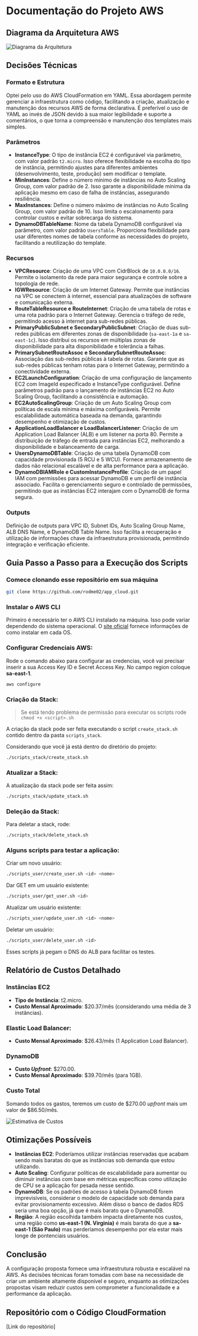 # Documentação do Projeto AWS

## Diagrama da Arquitetura AWS

![Diagrama da Arquitetura](img/diagrama.png)

## Decisões Técnicas

### Formato e Estrutura

Optei pelo uso do AWS CloudFormation em YAML. Essa abordagem permite gerenciar a infraestrutura como código, facilitando a criação, atualização e manutenção dos recursos AWS de forma declarativa. É preferível o uso de YAML ao invés de JSON devido à sua maior legibilidade e suporte a comentários, o que torna a compreensão e manutenção dos templates mais simples.

### Parâmetros

- **InstanceType**: O tipo de instância EC2 é configurável via parâmetro, com valor padrão `t2.micro`. Isso oferece flexibilidade na escolha do tipo de instância, permitindo ajustes para diferentes ambientes (desenvolvimento, teste, produção) sem modificar o template.
- **MinInstances**: Define o número mínimo de instâncias no Auto Scaling Group, com valor padrão de 2. Isso garante a disponibilidade mínima da aplicação mesmo em caso de falha de instâncias, assegurando resiliência.
- **MaxInstances**: Define o número máximo de instâncias no Auto Scaling Group, com valor padrão de 10. Isso limita o escalonamento para controlar custos e evitar sobrecarga do sistema.
- **DynamoDBTableName**: Nome da tabela DynamoDB configurável via parâmetro, com valor padrão `UsersTable`. Proporciona flexibilidade para usar diferentes nomes de tabela conforme as necessidades do projeto, facilitando a reutilização do template.

### Recursos

- **VPCResource**: Criação de uma VPC com CidrBlock de `10.0.0.0/16`. Permite o isolamento da rede para maior segurança e controle sobre a topologia de rede.
- **IGWResource**: Criação de um Internet Gateway. Permite que instâncias na VPC se conectem à internet, essencial para atualizações de software e comunicação externa.
- **RouteTableResource e RouteInternet**: Criação de uma tabela de rotas e uma rota padrão para o Internet Gateway. Gerencia o tráfego de rede, permitindo acesso à internet para sub-redes públicas.
- **PrimaryPublicSubnet e SecondaryPublicSubnet**: Criação de duas sub-redes públicas em diferentes zonas de disponibilidade (`sa-east-1a` e `sa-east-1c`). Isso distribui os recursos em múltiplas zonas de disponibilidade para alta disponibilidade e tolerância a falhas.
- **PrimarySubnetRouteAssoc e SecondarySubnetRouteAssoc**: Associação das sub-redes públicas à tabela de rotas. Garante que as sub-redes públicas tenham rotas para o Internet Gateway, permitindo a conectividade externa.
- **EC2LaunchConfiguration**: Criação de uma configuração de lançamento EC2 com ImageId especificado e InstanceType configurável. Define parâmetros padrão para o lançamento de instâncias EC2 no Auto Scaling Group, facilitando a consistência e automação.
- **EC2AutoScalingGroup**: Criação de um Auto Scaling Group com políticas de escala mínima e máxima configuráveis. Permite escalabilidade automática baseada na demanda, garantindo desempenho e otimização de custos.
- **ApplicationLoadBalancer e LoadBalancerListener**: Criação de um Application Load Balancer (ALB) e um listener na porta 80. Permite a distribuição de tráfego de entrada para instâncias EC2, melhorando a disponibilidade e balanceamento de carga.
- **UsersDynamoDBTable**: Criação de uma tabela DynamoDB com capacidade provisionada (5 RCU e 5 WCU). Fornece armazenamento de dados não relacional escalável e de alta performance para a aplicação.
- **DynamoDBIAMRole e CustomInstanceProfile**: Criação de um papel IAM com permissões para acessar DynamoDB e um perfil de instância associado. Facilita o gerenciamento seguro e controlado de permissões, permitindo que as instâncias EC2 interajam com o DynamoDB de forma segura.

### Outputs

Definição de outputs para VPC ID, Subnet IDs, Auto Scaling Group Name, ALB DNS Name, e DynamoDB Table Name. Isso facilita a recuperação e utilização de informações chave da infraestrutura provisionada, permitindo integração e verificação eficiente.

## Guia Passo a Passo para a Execução dos Scripts

### Comece clonando esse repositório em sua máquina

```bash
git clone https://github.com/rodme02/app_cloud.git
```

### Instalar o AWS CLI

Primeiro é necessário ter o AWS CLI instalado na máquina. Isso pode variar dependendo do sistema operacional. O [site oficial](https://docs.aws.amazon.com/cli/latest/userguide/getting-started-install.html) fornece informações de como instalar em cada OS.

### Configurar Credenciais AWS:

Rode o comando abaixo para configurar as credencias, você vai precisar inserir a sua Access Key ID e Secret Access Key. No campo region coloque **sa-east-1**.

```bash
aws configure
```

### Criação da Stack:

> Se está tendo problema de permissão para executar os scripts rode `chmod +x <script>.sh`

A criação da stack pode ser feita executando o script `create_stack.sh` contido dentro da pasta `scripts_stack`.

Considerando que você já está dentro do diretório do projeto:

```bash
./scripts_stack/create_stack.sh
```

### Atualizar a Stack:

A atualização da stack pode ser feita assim:

```bash
./scripts_stack/update_stack.sh
```

### Deleção da Stack:

Para deletar a stack, rode:

```bash
./scripts_stack/delete_stack.sh
```

### Alguns scripts para testar a aplicação:

Criar um novo usuário:

```bash
./scripts_user/create_user.sh <id> <nome>
```

Dar GET em um usuário existente:

```bash
./scripts_user/get_user.sh <id>
```

Atualizar um usuário existente:

```bash
./scripts_user/update_user.sh <id> <nome>
```

Deletar um usuário:

```bash
./scripts_user/delete_user.sh <id>
```

Esses scripts já pegam o DNS do ALB para facilitar os testes.

## Relatório de Custos Detalhado

### Instâncias EC2
- **Tipo de Instância**: t2.micro.
- **Custo Mensal Aproximado**: $20.37/mês (considerando uma média de 3 instâncias).

### Elastic Load Balancer:
- **Custo Mensal Aproximado**: $26.43/mês (1 Application Load Balancer).

### DynamoDB
- **Custo _Upfront_**: $270.00.
- **Custo Mensal Aproximado**: $39.70/mês (para 1GB).

### Custo Total

  Somando todos os gastos, teremos um custo de $270.00 _upfront_ mais um valor de $86.50/mês.

![Estimativa de Custos](img/costs.png)

## Otimizações Possíveis
- **Instâncias EC2**: Poderíamos utilizar instâncias reservadas que acabam sendo mais baratas do que as instâncias sob demanda que estou utilizando.
- **Auto Scaling**: Configurar políticas de escalabilidade para aumentar ou diminuir instâncias com base em métricas específicas como utilização de CPU se a aplicação for pesada nesse sentido.
- **DynamoDB**: Se os padrões de acesso à tabela DynamoDB forem imprevisíveis, considerar o modelo de capacidade sob demanda para evitar provisionamento excessivo. Além disso o banco de dados RDS seria uma boa opção, já que é mais barato que o DynamoDB.
- **Região**: A região escolhida também impacta diretamente nos custos, uma região como **us-east-1 (N. Virginia)** é mais barata do que a **sa-east-1 (São Paulo)** mas perderíamos desempenho por ela estar mais longe de pontenciais usuários.

## Conclusão
A configuração proposta fornece uma infraestrutura robusta e escalável na AWS. As decisões técnicas foram tomadas com base na necessidade de criar um ambiente altamente disponível e seguro, enquanto as otimizações propostas visam reduzir custos sem comprometer a funcionalidade e a performance da aplicação. ​

## Repositório com o Código CloudFormation

[Link do repositório]
